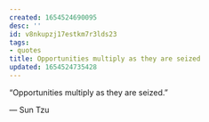 ```yaml
---
created: 1654524690095
desc: ''
id: v8nkupzj17estkm7r3lds23
tags:
- quotes
title: Opportunities multiply as they are seized
updated: 1654524735428
---
```

   
“Opportunities multiply as they are seized.”   
   
― Sun Tzu